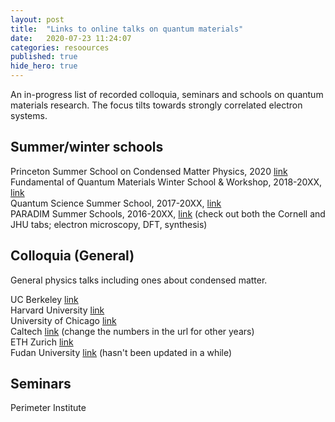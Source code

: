 ```yaml
---
layout: post
title:  "Links to online talks on quantum materials"
date:   2020-07-23 11:24:07
categories: resoources
published: true
hide_hero: true
---
```



An in-progress list of recorded colloquia, seminars and schools on quantum materials research. The focus tilts towards strongly correlated electron systems.

## Summer/winter schools
Princeton Summer School on Condensed Matter Physics, 2020 [link](https://pccm.princeton.edu/psscmp-webinars)<br/>
Fundamental of Quantum Materials Winter School & Workshop, 2018-20XX, [link](https://fqm.physics.umd.edu/home)<br/> 
Quantum Science Summer School, 2017-20XX, [link](http://qs3.mit.edu/)<br/>
PARADIM Summer Schools, 2016-20XX, [link](https://www.paradim.org/summer_schools_past) (check out both the Cornell and JHU tabs; electron microscopy, DFT, synthesis)<br/>

## Colloquia (General)

General physics talks including ones about condensed matter.

UC Berkeley [link]( http://physics.berkeley.edu/resources/colloquia-and-videos)<br/>
Harvard University [link](https://www.physics.harvard.edu/events/colloq_archive)<br/>
University of Chicago [link]( http://kersten.uchicago.edu/event_video/colloquia/index_colloquia.html)<br/>
Caltech [link](http://pmaweb.caltech.edu/~physcoll/PhysColl17-18.html) (change the numbers in the url for other years)<br/>
ETH Zurich [link](https://www.video.ethz.ch/speakers/zurich_physics_colloquium.html)<br/>
Fudan University [link](http://phys.fudan.edu.cn/eng/wecture/list.htm) (hasn't been updated in a while)<br/>


## Seminars

Perimeter Institute 
